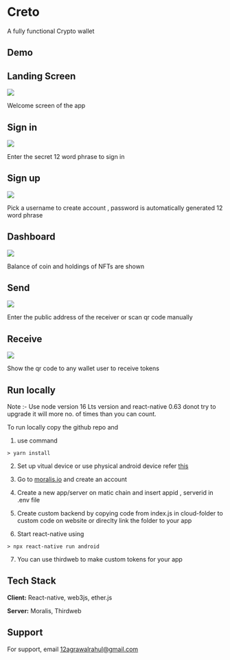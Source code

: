 

# Creto

 A fully functional Crypto wallet


## Demo
## Landing Screen
![](https://github.com/Rl0007/Creto/blob/master/creto_images/creto_homepage.png)

Welcome screen of the app

## Sign in 

![](https://github.com/Rl0007/Creto/blob/master/creto_images/sign_in.jpg)

Enter the secret 12 word phrase to sign in 

## Sign up

![](https://github.com/Rl0007/Creto/blob/master/creto_images/sign_up.jpg)

Pick a username to create account , password is automatically generated 12 word phrase

## Dashboard

![](https://github.com/Rl0007/Creto/blob/master/creto_images/Dashboard.jpg)

Balance of coin and holdings of NFTs are shown 

## Send

![](https://github.com/Rl0007/Creto/blob/master/creto_images/send.jpg)

Enter the public address of the receiver or scan qr code manually

## Receive

![](https://github.com/Rl0007/Creto/blob/master/creto_images/receive.jpg)

Show the qr code to any wallet user to receive tokens

## Run locally

Note :- Use node version 16 Lts version and react-native 0.63 donot try to upgrade it will 
        more no. of times than you can count.

To run locally copy the github repo and 

1. use command 
```
> yarn install
```


2. Set up vitual device or use physical android device refer [this](https://reactnative.dev/docs/0.63/environment-setup)


3. Go to [moralis.io](https://moralis.io/) and create an account 

4. Create a new app/server on matic chain and insert appid , serverid in .env file

5. Create custom backend by copying code from index.js in cloud-folder to custom code on website or direclty link the folder to your app

6. Start react-native using

```
> npx react-native run android
```

7. You can use thirdweb to make custom tokens for your app 

## Tech Stack

**Client:** React-native, web3js, ether.js

**Server:** Moralis, Thirdweb


## Support

For support, email 12agrawalrahul@gmail.com



